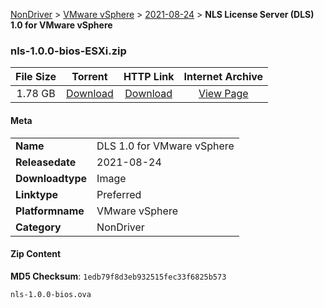 
[NonDriver](/README.md)  >  [VMware vSphere](/index/NonDriver/VMware_vSphere.md)  >  [2021-08-24](/index/NonDriver/VMware_vSphere/2021-08-24.md)  >  **NLS License Server (DLS) 1.0 for VMware vSphere**


### nls-1.0.0-bios-ESXi.zip

| **File Size** | **Torrent**  | **HTTP Link** | **Internet Archive** |
|:-------------:|:------------:|:-------------:|:--------------------:|
| 1.78 GB |  [Download](https://archive.org/download/nvgpu_nls-1.0.0-bios-ESXi.zip/nvgpu_nls-1.0.0-bios-ESXi.zip_archive.torrent)       | [Download](https://archive.org/compress/nvgpu_nls-1.0.0-bios-ESXi.zip) | [View Page](https://archive.org/details/nvgpu_nls-1.0.0-bios-ESXi.zip)       |

#### Meta

<table>
<tr><td><strong>Name</strong></td><td>DLS 1.0 for VMware vSphere</td></tr>
<tr><td><strong>Releasedate</strong></td><td>2021-08-24</td></tr>
<tr><td><strong>Downloadtype</strong></td><td>Image</td></tr>
<tr><td><strong>Linktype</strong></td><td>Preferred</td></tr>
<tr><td><strong>Platformname</strong></td><td>VMware vSphere</td></tr>
<tr><td><strong>Category</strong></td><td>NonDriver</td></tr>
</table>

#### Zip Content

**MD5 Checksum**: `1edb79f8d3eb932515fec33f6825b573`

```text
nls-1.0.0-bios.ova
```